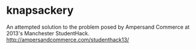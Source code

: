 knapsackery
===========

An attempted solution to the problem posed by Ampersand Commerce at 2013's Manchester StudentHack. http://ampersandcommerce.com/studenthack13/

